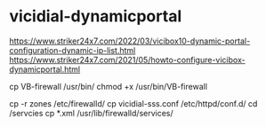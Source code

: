 # vicidial-dynamicportal
https://www.striker24x7.com/2022/03/vicibox10-dynamic-portal-configuration-dynamic-ip-list.html
https://www.striker24x7.com/2021/05/howto-configure-vicibox-dynamicportal.html

cp VB-firewall /usr/bin/
chmod +x /usr/bin/VB-firewall

cp -r zones /etc/firewalld/
cp vicidial-sss.conf /etc/httpd/conf.d/
cd /servcies
cp *.xml /usr/lib/firewalld/services/
